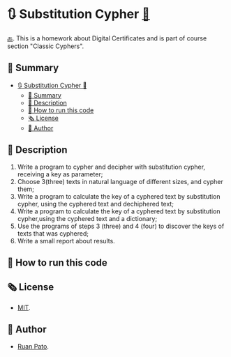 # 🔃 Substitution Cypher [🔗](https://github.com/ruanpato/gex112/tree/main/substition-cypher) #

[🔙](https://ruanpato.github.io/gex112/).
This is a homework about Digital Certificates and is part of course section "Classic Cyphers".

## 📑 Summary ##

- [🔃 Substitution Cypher 🔗](#-substitution-cypher-)
  - [📑 Summary](#-summary)
  - [📜 Description](#-description)
  - [🏁 How to run this code](#-how-to-run-this-code)
  - [🗞️ License](#️-license)
  - [👥 Author](#-author)

## 📜 Description ##

1. Write a program to cypher and decipher with substitution cypher, receiving a key as parameter;
2. Choose 3(three) texts in natural language of different sizes, and cypher them;
3. Write a program to calculate the key of a cyphered text by substitution cypher, using the cyphered text and dechiphered text;
4. Write a program to calculate the key of a cyphered text by substitution cypher,using the cyphered text and a dictionary;
5. Use the programs of steps 3 (three) and 4 (four) to discover the keys of texts that was cyphered;
6. Write a small report about results.

## 🏁 How to run this code ##

## 🗞️ License ##

- [MIT](https://github.com/ruanpato/gex112/blob/main/LICENSE).

## 👥 Author ##

- [Ruan Pato](https://ruanpato.com).
